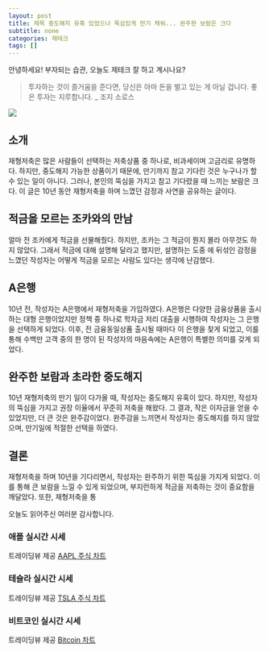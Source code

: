 ```yaml
---
layout: post
title: 제목 중도해지 유혹 있었으나 뚝심있게 만기 채워... 완주한 보람은 크다
subtitle: none
categories: 제테크
tags: []
---
```


안녕하세요! 부자되는 습관, 오늘도 제테크 잘 하고 계시나요?

> 투자하는 것이 즐거움을 준다면, 당신은 아마 돈을 벌고 있는 게 아닐 겁니다. 좋은 투자는 지루합니다. _ 조지 소로스






![](https://source.unsplash.com/800x450/?luxury)

##  소개

재형저축은 많은 사람들이 선택하는 저축상품 중 하나로, 비과세이며 고금리로 유명하다. 하지만, 중도해지 가능한 상품이기 때문에, 만기까지 참고 기다린 것은 누구나가 할 수 있는 일이 아니다. 그러나, 본인의 뚝심을 가지고 참고 기다렸을 때 느끼는 보람은 크다. 이 글은 10년 동안 재형저축을 하며 느꼈던 감정과 사연을 공유하는 글이다.

## 적금을 모르는 조카와의 만남

얼마 전 조카에게 적금을 선물해줬다. 하지만, 조카는 그 적금이 뭔지 몰라 아무것도 하지 않았다. 그래서 적금에 대해 설명해 달라고 했지만, 설명하는 도중 에 뒤섞인 감정을 느꼈던 작성자는 어떻게 적금을 모르는 사람도 있다는 생각에 난감했다.

## A은행

10년 전, 작성자는 A은행에서 재형저축을 가입하였다. A은행은 다양한 금융상품을 출시하는 대형 은행이었지만 정책 중 하나로 학자금 저리 대출을 시행하여 작성자는 그 은행을 선택하게 되었다. 이후, 전 금융동일상품 출시될 때마다 이 은행을 찾게 되었고, 이를 통해 수백만 고객 중의 한 명이 된 작성자의 마음속에는 A은행이 특별한 의미를 갖게 되었다.

## 완주한 보람과 초라한 중도해지

10년 재형저축의 만기 일이 다가올 때, 작성자는 중도해지 유혹이 있다. 하지만, 작성자의 뚝심을 가지고 권장 이율에서 꾸준히 저축을 해왔다. 그 결과, 작은 이자금을 얻을 수 있었지만, 더 큰 것은 완주감이었다. 완주감을 느끼면서 작성자는 중도해지를 하지 않았으며, 만기일에 적절한 선택을 하였다.

## 결론

재형저축을 하며 10년을 기다리면서, 작성자는 완주하기 위한 뚝심을 가지게 되었다. 이를 통해 큰 보람을 느낄 수 있게 되었으며, 부지런하게 적금을 저축하는 것이 중요함을 깨달았다. 또한, 재형저축을 통

오늘도 읽어주신 여러분 감사합니다.

### 애플 실시간 시세


<!-- TradingView Widget BEGIN -->
<div class="tradingview-widget-container">
  <div id="tradingview_6a264"></div>
  <div class="tradingview-widget-copyright">트레이딩뷰 제공 <a href="https://kr.tradingview.com/symbols/NASDAQ-AAPL/" rel="noopener" target="_blank"><span class="blue-text">AAPL 주식 차트</span></a></div>
  <script type="text/javascript" src="https://s3.tradingview.com/tv.js"></script>
  <script type="text/javascript">
  new TradingView.widget(
  {
  "autosize": true,
  "symbol": "NASDAQ:AAPL",
  "interval": "D",
  "timezone": "Asia/Seoul",
  "theme": "light",
  "style": "1",
  "locale": "kr",
  "toolbar_bg": "#f1f3f6",
  "enable_publishing": false,
  "hide_top_toolbar": true,
  "hide_legend": true,
  "save_image": false,
  "container_id": "tradingview_6a264"
}
  );
  </script>
</div>
<!-- TradingView Widget END -->


### 테슬라 실시간 시세


<!-- TradingView Widget BEGIN -->
<div class="tradingview-widget-container">
  <div id="tradingview_39d77"></div>
  <div class="tradingview-widget-copyright">트레이딩뷰 제공 <a href="https://kr.tradingview.com/symbols/NASDAQ-TSLA/" rel="noopener" target="_blank"><span class="blue-text">TSLA 주식 차트</span></a></div>
  <script type="text/javascript" src="https://s3.tradingview.com/tv.js"></script>
  <script type="text/javascript">
  new TradingView.widget(
  {
  "autosize": true,
  "symbol": "NASDAQ:TSLA",
  "interval": "D",
  "timezone": "Asia/Seoul",
  "theme": "light",
  "style": "1",
  "locale": "kr",
  "toolbar_bg": "#f1f3f6",
  "enable_publishing": false,
  "hide_top_toolbar": true,
  "hide_legend": true,
  "save_image": false,
  "container_id": "tradingview_39d77"
}
  );
  </script>
</div>
<!-- TradingView Widget END -->


### 비트코인 실시간 시세


<!-- TradingView Widget BEGIN -->
<div class="tradingview-widget-container">
  <div id="tradingview_3f91e"></div>
  <div class="tradingview-widget-copyright">트레이딩뷰 제공 <a href="https://kr.tradingview.com/symbols/BTCUSD/?exchange=BITSTAMP" rel="noopener" target="_blank"><span class="blue-text">Bitcoin 차트</span></a></div>
  <script type="text/javascript" src="https://s3.tradingview.com/tv.js"></script>
  <script type="text/javascript">
  new TradingView.widget(
  {
  "autosize": true,
  "symbol": "BITSTAMP:BTCUSD",
  "interval": "D",
  "timezone": "Asia/Seoul",
  "theme": "light",
  "style": "1",
  "locale": "kr",
  "toolbar_bg": "#f1f3f6",
  "enable_publishing": false,
  "hide_top_toolbar": true,
  "hide_legend": true,
  "save_image": false,
  "container_id": "tradingview_3f91e"
}
  );
  </script>
</div>
<!-- TradingView Widget END -->

